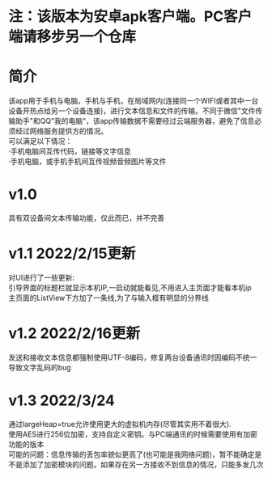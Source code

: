 # 注：该版本为安卓apk客户端。PC客户端请移步另一个仓库
# 简介
该app用于手机与电脑，手机与手机，在局域网内(连接同一个WIFI或者其中一台设备开热点给另一个设备连接)，进行文本信息和文件的传输。不同于微信"文件传输助手"和QQ"我的电脑"，该app传输数据不需要经过云端服务器，避免了信息必须经过网络服务提供方的情况。
<br>可以满足以下情况：
<br>·手机电脑间互传代码，链接等文字信息
<br>·手机电脑，或手机手机间互传视频音频图片等文件
# v1.0
具有双设备间文本传输功能，仅此而已，并不完善
# v1.1 2022/2/15更新
对UI进行了一些更新:
<br>引导界面的标题栏就显示本机IP,一启动就能看见,不用进入主页面才能看本机ip
<br>主页面的ListView下方加了一条线,为了与输入框有明显的分界线
# v1.2 2022/2/16更新
发送和接收文本信息都强制使用UTF-8编码，修复两台设备通讯时因编码不统一导致文字乱码的bug
# v1.3 2022/3/24
通过largeHeap=true允许使用更大的虚拟机内存(尽管其实用不着很大).
<br>使用AES进行256位加密，支持自定义密钥。与PC端通讯的时候需要使用有加密功能的版本
<br>可能的问题：信息传输的丢包率貌似更高了(也可能是我网络问题)，暂不能确定是不是添加了加密模块的问题。如果存在另一方接收不到信息的情况，只能多发几次
